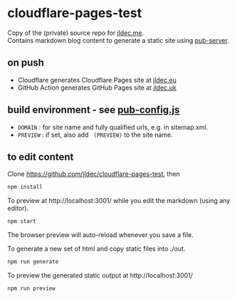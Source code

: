 # cloudflare-pages-test
Copy of the (private) source repo for [jldec.me](https://jldec.me).  
Contains markdown blog content to generate a static site using [pub-server](https://jldec.github.io/pub-doc).

## on push
- Cloudflare generates Cloudflare Pages site at [jldec.eu](https://jldec.eu)
- GitHub Action generates GitHub Pages site at [jldec.uk](https://jldec.uk)

## build environment - see [pub-config.js](pub-config.js)
- `DOMAIN` : for site name and fully qualified urls, e.g. in sitemap.xml.
- `PREVIEW` : if set, also add ` (PREVIEW)` to the site name.

## to edit content

Clone https://github.com/jldec/cloudflare-pages-test, then

```sh
npm install
```

To preview at http://localhost:3001/ while you edit the markdown (using any editor).

```sh
npm start
```

The browser preview will auto-reload whenever you save a file.

To generate a new set of html and copy static files into ./out.

```sh
npm run generate
```

To preview the generated static output at http://localhost:3001/

```sh
npm run preview
```
